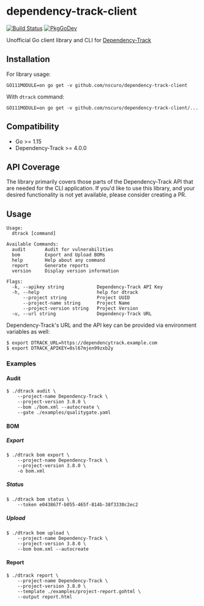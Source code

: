 # dependency-track-client

[![Build Status](https://github.com/nscuro/dependency-track-client/workflows/Continuous%20Integration/badge.svg)](https://github.com/nscuro/dependency-track-client/actions?query=workflow%3A%22Continuous+Integration%22)
[![PkgGoDev](https://pkg.go.dev/badge/github.com/nscuro/dependency-track-client)](https://pkg.go.dev/github.com/nscuro/dependency-track-client)

Unofficial Go client library and CLI for [Dependency-Track](https://github.com/DependencyTrack/dependency-track)

## Installation

For library usage:

```
GO111MODULE=on go get -v github.com/nscuro/dependency-track-client
```

With `dtrack` command:

```
GO111MODULE=on go get -v github.com/nscuro/dependency-track-client/...
```

## Compatibility

* Go >= 1.15
* Dependency-Track >= 4.0.0

## API Coverage

The library primarily covers those parts of the Dependency-Track API that are needed for the CLI application.
If you'd like to use this library, and your desired functionality is not yet available, please consider creating a PR.

## Usage

```
Usage:
  dtrack [command]

Available Commands:
  audit       Audit for vulnerabilities
  bom         Export and Upload BOMs
  help        Help about any command
  report      Generate reports
  version     Display version information

Flags:
  -k, --apikey string            Dependency-Track API Key
  -h, --help                     help for dtrack
      --project string           Project UUID
      --project-name string      Project Name
      --project-version string   Project Version
  -u, --url string               Dependency-Track URL
```

Dependency-Track's URL and the API key can be provided via environment variables as well:

```
$ export DTRACK_URL=https://dependencytrack.example.com
$ export DTRACK_APIKEY=0sl67mjen99zxb2y
```

### Examples

#### Audit

```
$ ./dtrack audit \
    --project-name Dependency-Track \
    --project-version 3.8.0 \
    --bom ./bom.xml --autocreate \
    --gate ./examples/qualitygate.yaml
```

#### BOM

##### Export

```
$ ./dtrack bom export \
    --project-name Dependency-Track \
    --project-version 3.8.0 \
    -o bom.xml
```

##### Status

```
$ ./dtrack bom status \
    --token e043867f-b055-465f-814b-38f3330c2ec2
```

##### Upload

```
$ ./dtrack bom upload \
    --project-name Dependency-Track \
    --project-version 3.8.0 \
    --bom bom.xml --autocreate
```

#### Report

```
$ ./dtrack report \
    --project-name Dependency-Track \
    --project-version 3.8.0 \
    --template ./examples/project-report.gohtml \
    --output report.html
```
